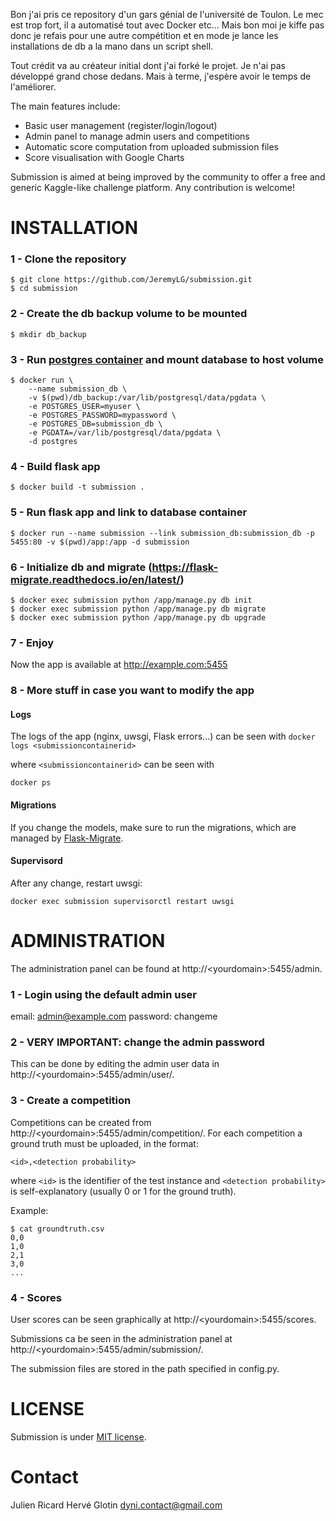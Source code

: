 Bon j'ai pris ce repository d'un gars génial de l'université de Toulon. Le mec est trop fort, il a automatisé tout avec Docker etc... Mais bon moi je kiffe pas donc je refais pour une autre compétition et en mode je lance les installations de db a la mano dans un script shell.

Tout crédit va au créateur initial dont j'ai forké le projet. Je n'ai pas développé grand chose dedans. Mais à terme, j'espère avoir le temps de l'améliorer.

The main features include:
* Basic user management (register/login/logout)
* Admin panel to manage admin users and competitions
* Automatic score computation from uploaded submission files
* Score visualisation with Google Charts

Submission is aimed at being improved by the community to offer a free and generic Kaggle-like challenge platform. Any contribution is welcome!

# INSTALLATION

### 1 - Clone the repository
```
$ git clone https://github.com/JeremyLG/submission.git
$ cd submission
```

### 2 - Create the db backup volume to be mounted
`$ mkdir db_backup`

### 3 - Run [postgres container](https://hub.docker.com/_/postgres/) and mount database to host volume
```
$ docker run \
    --name submission_db \
    -v $(pwd)/db_backup:/var/lib/postgresql/data/pgdata \
    -e POSTGRES_USER=myuser \
    -e POSTGRES_PASSWORD=mypassword \
    -e POSTGRES_DB=submission_db \
    -e PGDATA=/var/lib/postgresql/data/pgdata \
    -d postgres
```

### 4 - Build flask app
`$ docker build -t submission .`

### 5 - Run flask app and link to database container
`$ docker run --name submission --link submission_db:submission_db -p 5455:80 -v $(pwd)/app:/app -d submission`

### 6 - Initialize db and migrate (https://flask-migrate.readthedocs.io/en/latest/)
```
$ docker exec submission python /app/manage.py db init
$ docker exec submission python /app/manage.py db migrate
$ docker exec submission python /app/manage.py db upgrade
```

### 7 - Enjoy
Now the app is available at http://example.com:5455

### 8 - More stuff in case you want to modify the app

#### Logs
The logs of the app (nginx, uwsgi, Flask errors...) can be seen with
`docker logs <submissioncontainerid>`

where `<submissioncontainerid>` can be seen with

`docker ps`

#### Migrations
If you change the models, make sure to run the migrations, which are managed by [Flask-Migrate](https://flask-migrate.readthedocs.io/en/latest/).

#### Supervisord
After any change, restart uwsgi:

`docker exec submission supervisorctl restart uwsgi`


# ADMINISTRATION

 The administration panel can be found at http://&lt;yourdomain&gt;:5455/admin.

### 1 - Login using the default admin user
email: admin@example.com
password: changeme

### 2 - VERY IMPORTANT: change the admin password

This can be done by editing the admin user data in http://&lt;yourdomain&gt;:5455/admin/user/.

### 3 - Create a competition
Competitions can be created from http://&lt;yourdomain&gt;:5455/admin/competition/.
For each competition a ground truth must be uploaded, in the format:

`<id>,<detection probability> `

where `<id>` is the identifier of the test instance and `<detection probability>` is self-explanatory (usually 0 or 1 for the ground truth).

Example:

```
$ cat groundtruth.csv
0,0
1,0
2,1
3,0
...
```

### 4 - Scores
User scores can be seen graphically at http://&lt;yourdomain&gt;:5455/scores.

Submissions ca be seen in the administration panel at http://&lt;yourdomain&gt;:5455/admin/submission/.

The submission files are stored in the path specified in config.py.

# LICENSE

Submission is under [MIT license](https://en.wikipedia.org/wiki/MIT_License).

# Contact

Julien Ricard
Hervé Glotin
dyni.contact@gmail.com
